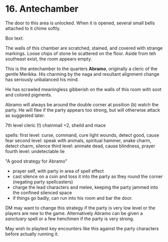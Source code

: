 # 16. Antechamber

The door to this area is unlocked. When it is opened,
several small bells attached to it chime softly.

Box text:

The walls of this chamber are scratched, stained, and covered
with strange markings. Loose chips of stone lie scattered on the
floor.  Aside from teh southeast exist, the room appears empty.


This is the antechamber to the quarters **Abramo**, originally a
cleric of the gentle Merikka.  His charming by the naga and resultant
alignment change has seriously unbalanced his mind.

He has scrawled meaningless gibberish on the walls of this room
with soot and colored pigments.

Abramo will always be around the double corner at position (b)
watch the party. He will flee if the party appears too strong,
but will otherwise attack as suggested later.

7th level cleric (!) chainmail +2, sheild and mace

spells:
  first level: curse, command, cure light wounds, detect good, cause fear
  second level: speak with animals, spiritual hammer, snake charm,
      detect charm, silence
  third level: animate dead, cause blindness, prayer
  fourth level: undetectable lie

"A good strategy for Abramo"
  - prayer self, with party in area of spell effect
  - cast silence on a coin and toss it into the party as they round the
    corner (negating party spellcasters)
  - charge the lead characters and melee, keeping the party jammed into
    the confined silenced space
  - if things go badly, can run into his room and bar the door.

DM may want to change this strategy if the party is very low level
or the players are new to the game.  Alternatively Abramo can be given
a _sanctuary_ spell or a few henchmen if the party is very strong.

May wish to playtest key encounters like this against the party 
characters before actually running it.
